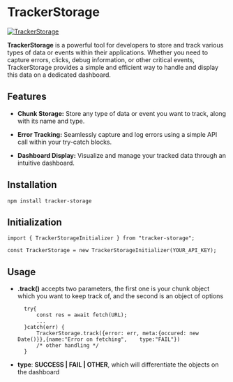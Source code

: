 # TrackerStorage
[![TrackerStorage](https://res.cloudinary.com/dulb5sobi/image/upload/v1721584593/je4bobjyi8h9ciwsts0g.png "TrackerStorage")](https://res.cloudinary.com/dulb5sobi/image/upload/v1721584593/je4bobjyi8h9ciwsts0g.png "TrackerStorage")

**TrackerStorage** is a powerful tool for developers to store and track various types of data or events within their applications. Whether you need to capture errors, clicks, debug information, or other critical events, TrackerStorage provides a simple and efficient way to handle and display this data on a dedicated dashboard.

## Features
- **Chunk Storage:** Store any type of data or event you want to track, along with its name and type.

- **Error Tracking:** Seamlessly capture and log errors using a simple API call within your try-catch blocks.

- **Dashboard Display:** Visualize and manage your tracked data through an intuitive dashboard.

## Installation
`npm install tracker-storage`

## Initialization
    import { TrackerStorageInitializer } from "tracker-storage";
	
    const TrackerStorage = new TrackerStorageInitializer(YOUR_API_KEY);

## Usage
- **.track()** accepts two parameters, the first one is your chunk object which you want to keep track of, and the second is an object of options


 		try{
        	const res = await fetch(URL);
        	...
        }catch(err) {
        	TrackerStorage.track({error: err, meta:{occured: new Date()}},{name:"Error on fetching",	type:"FAIL"})
        	/* other handling */
        }
- **type**: **SUCCESS | FAIL | OTHER**, which will differentiate the objects on the dashboard

